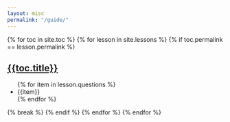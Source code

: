 ```yaml
---
layout: misc
permalink: "/guide/"
---
```


{% for toc in site.toc %}
{% for lesson in site.lessons %}
{% if toc.permalink == lesson.permalink %}
<h2><a href="{{toc.permalink | absolute_url}}">{{toc.title}}</a></h2>
<ul>
  {% for item in lesson.questions %}
  <li>{{item}}</li>{% endfor %}
</ul>
{% break %}
{% endif %}
{% endfor %}
{% endfor %}
